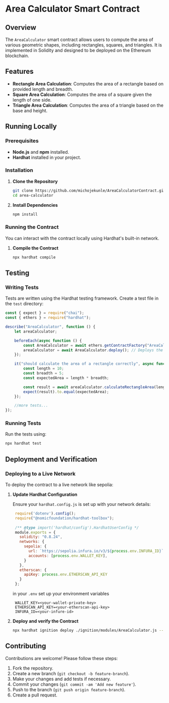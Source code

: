 # Area Calculator Smart Contract

## Overview

The `AreaCalculator` smart contract allows users to compute the area of various geometric shapes, including rectangles, squares, and triangles. It is implemented in Solidity and designed to be deployed on the Ethereum blockchain.

## Features

- **Rectangle Area Calculation**: Computes the area of a rectangle based on provided length and breadth.
- **Square Area Calculation**: Computes the area of a square given the length of one side.
- **Triangle Area Calculation**: Computes the area of a triangle based on the base and height.

## Running Locally

### Prerequisites

- **Node.js** and **npm** installed.
- **Hardhat** installed in your project.

### Installation

1. **Clone the Repository**

   ```bash
   git clone https://github.com/michojekunle/AreaCalculatorContract.git
   cd area-calculator
   ```

2. **Install Dependencies**

   ```bash
   npm install
   ```

### Running the Contract

You can interact with the contract locally using Hardhat's built-in network.

1. **Compile the Contract**

   ```bash
   npx hardhat compile
   ```

## Testing

### Writing Tests

Tests are written using the Hardhat testing framework. Create a test file in the `test` directory:

```javascript
const { expect } = require("chai");
const { ethers } = require("hardhat");

describe("AreaCalculator", function () {
    let areaCalculator;

    beforeEach(async function () {
        const AreaCalculator = await ethers.getContractFactory("AreaCalculator");
        areaCalculator = await AreaCalculator.deploy(); // Deploys the contract
    });

    it("should calculate the area of a rectangle correctly", async function () {
        const length = 10;
        const breadth = 5;
        const expectedArea = length * breadth;

        const result = await areaCalculator.calculateRectangleArea(length, breadth);
        expect(result).to.equal(expectedArea);
    });

    //more tests...
});
```

### Running Tests

Run the tests using:

```bash
npx hardhat test
```

## Deployment and Verification

### Deploying to a Live Network

To deploy the contract to a live network like sepolia:
1. **Update Hardhat Configuration**

   Ensure your `hardhat.config.js` is set up with your network details:

   ```javascript
    require('dotenv').config();
    require("@nomicfoundation/hardhat-toolbox");
    
    /** @type import('hardhat/config').HardhatUserConfig */
    module.exports = {
      solidity: "0.8.24",
      networks: {
        sepolia: {
          url: `https://sepolia.infura.io/v3/${process.env.INFURA_ID}`,
          accounts: [process.env.WALLET_KEY],
        }
      },
      etherscan: {
        apiKey: process.env.ETHERSCAN_API_KEY
      }  
    };
   ```
   in your `.env` set up your environment variables
   ```env
    WALLET_KEY=<your-wallet-private-key>
    ETHERSCAN_API_KEY=<your-etherscan-api-key>
    INFURA_ID=<your-infure-id>
   ```
3. **Deploy and verify the Contract**

   ```bash
   npx hardhat ignition deploy ./ignition/modules/AreaCalculator.js --network sepolia --verify
   ```

## Contributing

Contributions are welcome! Please follow these steps:

1. Fork the repository.
2. Create a new branch (`git checkout -b feature-branch`).
3. Make your changes and add tests if necessary.
4. Commit your changes (`git commit -am 'Add new feature'`).
5. Push to the branch (`git push origin feature-branch`).
6. Create a pull request.
